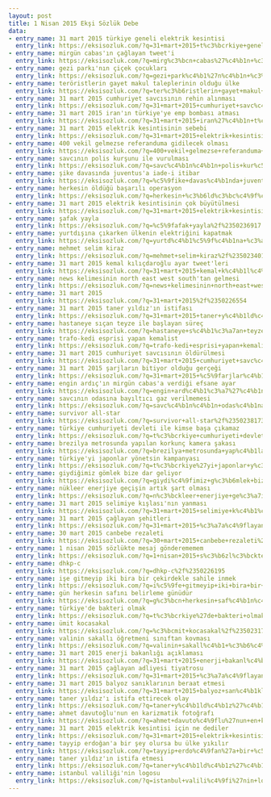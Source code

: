 ```yaml
---
layout: post
title: 1 Nisan 2015 Ekşi Sözlük Debe
data:
- entry_name: 31 mart 2015 türkiye geneli elektrik kesintisi
  entry_link: https://eksisozluk.com/?q=31+mart+2015+t%c3%bcrkiye+geneli+elektrik+kesintisi%2f%2350223249
- entry_name: mirgün cabas'ın çağlayan tweet'i
  entry_link: https://eksisozluk.com/?q=mirg%c3%bcn+cabas%27%c4%b1n+%c3%a7a%c4%9flayan+tweet%27i%2f%2350227512
- entry_name: gezi parkı'nın çiçek çocukları
  entry_link: https://eksisozluk.com/?q=gezi+park%c4%b1%27n%c4%b1n+%c3%a7i%c3%a7ek+%c3%a7ocuklar%c4%b1%2f%2350227104
- entry_name: teröristlerin gayet makul taleplerinin olduğu ülke
  entry_link: https://eksisozluk.com/?q=ter%c3%b6ristlerin+gayet+makul+taleplerinin+oldu%c4%9fu+%c3%bclke%2f%2350235137
- entry_name: 31 mart 2015 cumhuriyet savcısının rehin alınması
  entry_link: https://eksisozluk.com/?q=31+mart+2015+cumhuriyet+savc%c4%b1s%c4%b1n%c4%b1n+rehin+al%c4%b1nmas%c4%b1%2f%2350225903
- entry_name: 31 mart 2015 iran'ın türkiye'ye emp bombası atması
  entry_link: https://eksisozluk.com/?q=31+mart+2015+iran%27%c4%b1n+t%c3%bcrkiye%27ye+emp+bombas%c4%b1+atmas%c4%b1%2f%2350223535
- entry_name: 31 mart 2015 elektrik kesintisinin sebebi
  entry_link: https://eksisozluk.com/?q=31+mart+2015+elektrik+kesintisinin+sebebi%2f%2350223105
- entry_name: 400 vekil gelmezse referanduma gidilecek olması
  entry_link: https://eksisozluk.com/?q=400+vekil+gelmezse+referanduma+gidilecek+olmas%c4%b1%2f%2350220470
- entry_name: savcının polis kurşunu ile vurulması
  entry_link: https://eksisozluk.com/?q=savc%c4%b1n%c4%b1n+polis+kur%c5%9funu+ile+vurulmas%c4%b1%2f%2350237178
- entry_name: şike davasında juventus'a iade-i itibar
  entry_link: https://eksisozluk.com/?q=%c5%9fike+davas%c4%b1nda+juventus%27a+iade-i+itibar%2f%2350229442
- entry_name: herkesin öldüğü başarılı operasyon
  entry_link: https://eksisozluk.com/?q=herkesin+%c3%b6ld%c3%bc%c4%9f%c3%bc+ba%c5%9far%c4%b1l%c4%b1+operasyon%2f%2350239982
- entry_name: 31 mart 2015 elektrik kesintisinin çok büyütülmesi
  entry_link: https://eksisozluk.com/?q=31+mart+2015+elektrik+kesintisinin+%c3%a7ok+b%c3%bcy%c3%bct%c3%bclmesi%2f%2350228280
- entry_name: şafak yayla
  entry_link: https://eksisozluk.com/?q=%c5%9fafak+yayla%2f%2350236917
- entry_name: yurtdışına çıkarken ülkenin elektriğini kapatmak
  entry_link: https://eksisozluk.com/?q=yurtd%c4%b1%c5%9f%c4%b1na+%c3%a7%c4%b1karken+%c3%bclkenin+elektri%c4%9fini+kapatmak%2f%2350223153
- entry_name: mehmet selim kiraz
  entry_link: https://eksisozluk.com/?q=mehmet+selim+kiraz%2f%2350234014
- entry_name: 31 mart 2015 kemal kılıçdaroğlu ayar tweet'leri
  entry_link: https://eksisozluk.com/?q=31+mart+2015+kemal+k%c4%b1l%c4%b1%c3%a7daro%c4%9flu+ayar+tweet%27leri%2f%2350230234
- entry_name: news kelimesinin north east west south'tan gelmesi
  entry_link: https://eksisozluk.com/?q=news+kelimesinin+north+east+west+south%27tan+gelmesi%2f%2350223702
- entry_name: 31 mart 2015
  entry_link: https://eksisozluk.com/?q=31+mart+2015%2f%2350226554
- entry_name: 31 mart 2015 taner yıldız'ın istifası
  entry_link: https://eksisozluk.com/?q=31+mart+2015+taner+y%c4%b1ld%c4%b1z%27%c4%b1n+istifas%c4%b1%2f%2350222971
- entry_name: hastaneye sıçan teyze ile başlayan süreç
  entry_link: https://eksisozluk.com/?q=hastaneye+s%c4%b1%c3%a7an+teyze+ile+ba%c5%9flayan+s%c3%bcre%c3%a7%2f%2350228164
- entry_name: trafo-kedi esprisi yapan kemalist
  entry_link: https://eksisozluk.com/?q=trafo-kedi+esprisi+yapan+kemalist%2f%2350224540
- entry_name: 31 mart 2015 cumhuriyet savcısının öldürülmesi
  entry_link: https://eksisozluk.com/?q=31+mart+2015+cumhuriyet+savc%c4%b1s%c4%b1n%c4%b1n+%c3%b6ld%c3%bcr%c3%bclmesi%2f%2350238424
- entry_name: 31 mart 2015 şarjların bitiyor olduğu gerçeği
  entry_link: https://eksisozluk.com/?q=31+mart+2015+%c5%9farjlar%c4%b1n+bitiyor+oldu%c4%9fu+ger%c3%a7e%c4%9fi%2f%2350223801
- entry_name: engin ardıç'ın mirgün cabas'a verdiği efsane ayar
  entry_link: https://eksisozluk.com/?q=engin+ard%c4%b1%c3%a7%27%c4%b1n+mirg%c3%bcn+cabas%27a+verdi%c4%9fi+efsane+ayar%2f%2350227846
- entry_name: savcının odasına bayıltıcı gaz verilmemesi
  entry_link: https://eksisozluk.com/?q=savc%c4%b1n%c4%b1n+odas%c4%b1na+bay%c4%b1lt%c4%b1c%c4%b1+gaz+verilmemesi%2f%2350240127
- entry_name: survivor all-star
  entry_link: https://eksisozluk.com/?q=survivor+all-star%2f%2350238173
- entry_name: türkiye cumhuriyeti devleti ile kimse başa çıkamaz
  entry_link: https://eksisozluk.com/?q=t%c3%bcrkiye+cumhuriyeti+devleti+ile+kimse+ba%c5%9fa+%c3%a7%c4%b1kamaz%2f%2350235024
- entry_name: brezilya metrosunda yapılan korkunç kamera şakası
  entry_link: https://eksisozluk.com/?q=brezilya+metrosunda+yap%c4%b1lan+korkun%c3%a7+kamera+%c5%9fakas%c4%b1%2f%2350227177
- entry_name: türkiye'yi japonlar yönetsin kampanyası
  entry_link: https://eksisozluk.com/?q=t%c3%bcrkiye%27yi+japonlar+y%c3%b6netsin+kampanyas%c4%b1%2f%2350232898
- entry_name: giydiğimiz gömlek bize dar geliyor
  entry_link: https://eksisozluk.com/?q=giydi%c4%9fimiz+g%c3%b6mlek+bize+dar+geliyor%2f%2350220301
- entry_name: nükleer enerjiye geçişin artık şart olması
  entry_link: https://eksisozluk.com/?q=n%c3%bckleer+enerjiye+ge%c3%a7i%c5%9fin+art%c4%b1k+%c5%9fart+olmas%c4%b1%2f%2350234218
- entry_name: 31 mart 2015 selimiye kışlası'nın yanması
  entry_link: https://eksisozluk.com/?q=31+mart+2015+selimiye+k%c4%b1%c5%9flas%c4%b1%27n%c4%b1n+yanmas%c4%b1%2f%2350237281
- entry_name: 31 mart 2015 çağlayan şehitleri
  entry_link: https://eksisozluk.com/?q=31+mart+2015+%c3%a7a%c4%9flayan+%c5%9fehitleri%2f%2350234606
- entry_name: 30 mart 2015 canbebe rezaleti
  entry_link: https://eksisozluk.com/?q=30+mart+2015+canbebe+rezaleti%2f%2350219236
- entry_name: 1 nisan 2015 sözlükte mesaj gönderememem
  entry_link: https://eksisozluk.com/?q=1+nisan+2015+s%c3%b6zl%c3%bckte+mesaj+g%c3%b6nderememem%2f%2350241458
- entry_name: dhkp-c
  entry_link: https://eksisozluk.com/?q=dhkp-c%2f%2350226195
- entry_name: işe gitmeyip iki bira bir çekirdekle sahile inmek
  entry_link: https://eksisozluk.com/?q=i%c5%9fe+gitmeyip+iki+bira+bir+%c3%a7ekirdekle+sahile+inmek%2f%2350219684
- entry_name: gün herkesin safını belirleme günüdür
  entry_link: https://eksisozluk.com/?q=g%c3%bcn+herkesin+saf%c4%b1n%c4%b1+belirleme+g%c3%bcn%c3%bcd%c3%bcr%2f%2350240666
- entry_name: türkiye'de bakteri olmak
  entry_link: https://eksisozluk.com/?q=t%c3%bcrkiye%27de+bakteri+olmak%2f%2350219891
- entry_name: ümit kocasakal
  entry_link: https://eksisozluk.com/?q=%c3%bcmit+kocasakal%2f%2350231794
- entry_name: valinin sakallı öğretmeni sınıftan kovması
  entry_link: https://eksisozluk.com/?q=valinin+sakall%c4%b1+%c3%b6%c4%9fretmeni+s%c4%b1n%c4%b1ftan+kovmas%c4%b1%2f%2350228010
- entry_name: 31 mart 2015 enerji bakanlığı açıklaması
  entry_link: https://eksisozluk.com/?q=31+mart+2015+enerji+bakanl%c4%b1%c4%9f%c4%b1+a%c3%a7%c4%b1klamas%c4%b1%2f%2350223705
- entry_name: 31 mart 2015 çağlayan adliyesi tiyatrosu
  entry_link: https://eksisozluk.com/?q=31+mart+2015+%c3%a7a%c4%9flayan+adliyesi+tiyatrosu%2f%2350226959
- entry_name: 31 mart 2015 balyoz sanıklarının beraat etmesi
  entry_link: https://eksisozluk.com/?q=31+mart+2015+balyoz+san%c4%b1klar%c4%b1n%c4%b1n+beraat+etmesi%2f%2350229326
- entry_name: taner yıldız'ı istifa ettirecek olay
  entry_link: https://eksisozluk.com/?q=taner+y%c4%b1ld%c4%b1z%27%c4%b1+istifa+ettirecek+olay%2f%2350225872
- entry_name: ahmet davutoğlu'nun en karizmatik fotoğrafı
  entry_link: https://eksisozluk.com/?q=ahmet+davuto%c4%9flu%27nun+en+karizmatik+foto%c4%9fraf%c4%b1%2f%2350227659
- entry_name: 31 mart 2015 elektrik kesintisi için ne dediler
  entry_link: https://eksisozluk.com/?q=31+mart+2015+elektrik+kesintisi+i%c3%a7in+ne+dediler%2f%2350222978
- entry_name: tayyip erdoğan'a bir şey olursa bu ülke yıkılır
  entry_link: https://eksisozluk.com/?q=tayyip+erdo%c4%9fan%27a+bir+%c5%9fey+olursa+bu+%c3%bclke+y%c4%b1k%c4%b1l%c4%b1r%2f%2350236370
- entry_name: taner yıldız'ın istifa etmesi
  entry_link: https://eksisozluk.com/?q=taner+y%c4%b1ld%c4%b1z%27%c4%b1n+istifa+etmesi%2f%2350232675
- entry_name: istanbul valiliği'nin logosu
  entry_link: https://eksisozluk.com/?q=istanbul+valili%c4%9fi%27nin+logosu%2f%2350219283
---
```


